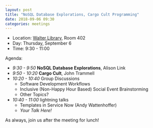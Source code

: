```yaml
---
layout: post
title: "NoSQL Database Explorations, Cargo Cult Programming"
date: 2018-09-06 09:30
categories: meetings
---
```


- Location: [Walter Library](http://campusmaps.umn.edu/walter-library), Room 402
- Day: Thursday, September 6
- Time: 9:30 - 11:00

Agenda:

- *9:30 - 9:50* **NoSQL Database Explorations**, Alison Link
- *9:50 - 10:20* **Cargo Cult**, John Trammell
- *10:20 - 10:40* Group Discussions
  - Software Development Workflows
  - Inclusive (Non-Happy Hour Based) Social Event Brainstorming
  - Other Topics?
- *10:40 - 11:00* lightning talks
  - Templates in Service Now (Andy Wattenhoffer)
  - _Your Talk Here!_

As always, join us after the meeting for lunch!
